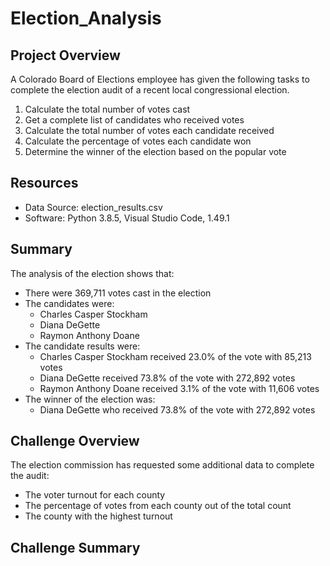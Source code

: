 # Election_Analysis
## Project Overview
A Colorado Board of Elections employee has given the following tasks to complete the election audit of a recent local congressional election.

1. Calculate the total number of votes cast
2. Get a complete list of candidates who received votes
3. Calculate the total number of votes each candidate received
4. Calculate the percentage of votes each candidate won
5. Determine the winner of the election based on the popular vote

## Resources
- Data Source: election_results.csv
- Software: Python 3.8.5, Visual Studio Code, 1.49.1

## Summary
The analysis of the election shows that:
- There were 369,711 votes cast in the election
- The candidates were:
  - Charles Casper Stockham
  - Diana DeGette
  - Raymon Anthony Doane
- The candidate results were:
  - Charles Casper Stockham received 23.0% of the vote with 85,213 votes
  - Diana DeGette received 73.8% of the vote with 272,892 votes 
  - Raymon Anthony Doane received 3.1% of the vote with 11,606 votes
- The winner of the election was: 
  - Diana DeGette who received 73.8% of the vote with 272,892 votes
      
## Challenge Overview
The election commission has requested some additional data to complete the audit:

- The voter turnout for each county
- The percentage of votes from each county out of the total count
- The county with the highest turnout

## Challenge Summary
